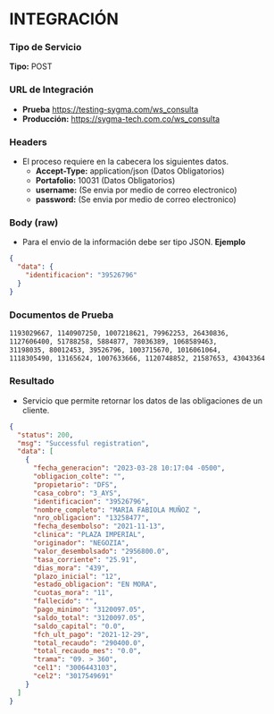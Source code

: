 # INTEGRACIÓN

### Tipo de Servicio

**Tipo:** POST

### URL de Integración

- **Prueba**  https://testing-sygma.com/ws_consulta
- **Producción:** https://sygma-tech.com.co/ws_consulta

### Headers

- El proceso requiere en la cabecera los siguientes datos.
    - **Accept-Type:** application/json (Datos Obligatorios)
    - **Portafolio:** 10031 (Datos Obligatorios)
    - **username:** (Se envia por medio de correo electronico)
    - **password:** (Se envia por medio de correo electronico)

### Body (raw)

- Para el envio de la información debe ser tipo JSON.
  **Ejemplo**

`````json
{
  "data": {
    "identificacion": "39526796"
  }
}
`````

### Documentos de Prueba

`````html
1193029667, 1140907250, 1007218621, 79962253, 26430836, 
1127606400, 51788258, 5884877, 78036389, 1068589463, 
31198035, 80012453, 39526796, 1003715670, 1016061064, 
1118305490, 13165624, 1007633666, 1120748852, 21587653, 43043364
`````

### Resultado

- Servicio que permite retornar los datos de las obligaciones de un cliente.

``````json
{
  "status": 200,
  "msg": "Successful registration",
  "data": [
    {
      "fecha_generacion": "2023-03-28 10:17:04 -0500",
      "obligacion_colte": "",
      "propietario": "DFS",
      "casa_cobro": "3_AYS",
      "identificacion": "39526796",
      "nombre_completo": "MARIA FABIOLA MUÑOZ ",
      "nro_obligacion": "13258477",
      "fecha_desembolso": "2021-11-13",
      "clinica": "PLAZA IMPERIAL",
      "originador": "NEGOZIA",
      "valor_desembolsado": "2956800.0",
      "tasa_corriente": "25.91",
      "dias_mora": "439",
      "plazo_inicial": "12",
      "estado_obligacion": "EN MORA",
      "cuotas_mora": "11",
      "fallecido": "",
      "pago_minimo": "3120097.05",
      "saldo_total": "3120097.05",
      "saldo_capital": "0.0",
      "fch_ult_pago": "2021-12-29",
      "total_recaudo": "290400.0",
      "total_recaudo_mes": "0.0",
      "trama": "09. > 360",
      "cel1": "3006443103",
      "cel2": "3017549691"
    }
  ]
}
``````

